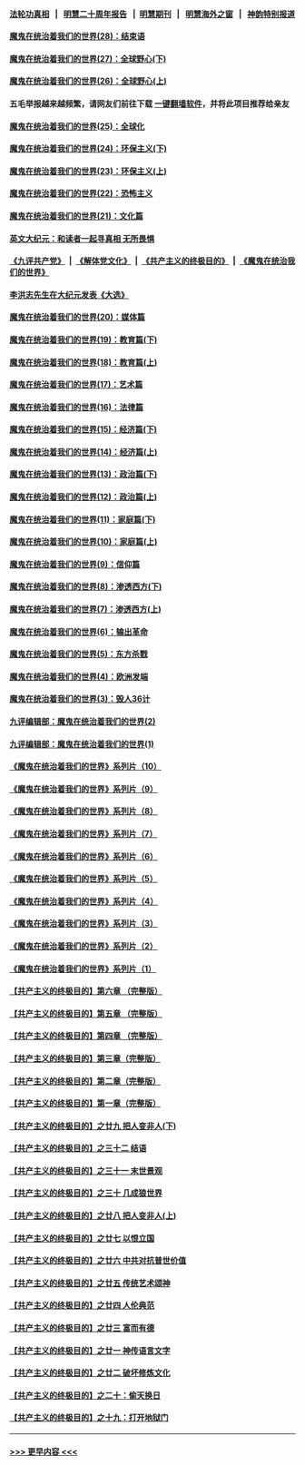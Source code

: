 #### [法轮功真相](https://github.com/gfw-breaker/truth/blob/master/README.md?t=0) &nbsp;&nbsp;|&nbsp;&nbsp; [明慧二十周年报告](https://github.com/gfw-breaker/mh-reports/blob/master/README.md?t=0) &nbsp;&nbsp;|&nbsp;&nbsp;[明慧期刊](https://github.com/gfw-breaker/mh-qikan) &nbsp;&nbsp;|&nbsp;&nbsp; [明慧海外之窗](https://github.com/gfw-breaker/mh-news/blob/master/README.md?t=0) &nbsp;&nbsp;|&nbsp;&nbsp; [神韵特别报道](https://github.com/gfw-breaker/mh-news/blob/master/shenyun.md?t=0)
#### [魔鬼在统治着我们的世界(28)：结束语](../pages/nsc422/n10936246.md?t=07081801) 
#### [魔鬼在统治着我们的世界(27)：全球野心(下)](../pages/nsc422/n10928319.md?t=07081801) 
#### [魔鬼在统治着我们的世界(26)：全球野心(上)](../pages/nsc422/n10900318.md?t=07081801) 
#### 五毛举报越来越频繁，请网友们前往下载 [一键翻墙软件](https://github.com/gfw-breaker/ssr-accounts)，并将此项目推荐给亲友
#### [魔鬼在统治着我们的世界(25)：全球化](../pages/nsc422/n10788205.md?t=07081801) 
#### [魔鬼在统治着我们的世界(24)：环保主义(下)](../pages/nsc422/n10695307.md?t=07081801) 
#### [魔鬼在统治着我们的世界(23)：环保主义(上)](../pages/nsc422/n10688613.md?t=07081801) 
#### [魔鬼在统治着我们的世界(22)：恐怖主义](../pages/nsc422/n10614727.md?t=07081801) 
#### [魔鬼在统治着我们的世界(21)：文化篇](../pages/nsc422/n10597706.md?t=07081801) 
#### [英文大纪元：和读者一起寻真相 无所畏惧](../pages/nsc422/n12542027.md?t=07081801) 
#### [《九评共产党》](https://github.com/begood0513/9ping.md/blob/master/README.md) &nbsp;|&nbsp; [《解体党文化》](../../../../jtdwh.md/blob/master/README.md)  &nbsp;|&nbsp; [《共产主义的终极目的》](../../../../gczydzjmd.md/blob/master/README.md) &nbsp;|&nbsp; [《魔鬼在统治我们的世界》](../../../../mgztzwmdsj.md/blob/master/README.md) 
#### [李洪志先生在大纪元发表《大选》](../pages/nsc422/n12534746.md?t=07081801) 
#### [魔鬼在统治着我们的世界(20)：媒体篇](../pages/nsc422/n10586579.md?t=07081801) 
#### [魔鬼在统治着我们的世界(19)：教育篇(下)](../pages/nsc422/n10564808.md?t=07081801) 
#### [魔鬼在统治着我们的世界(18)：教育篇(上)](../pages/nsc422/n10526970.md?t=07081801) 
#### [魔鬼在统治着我们的世界(17)：艺术篇](../pages/nsc422/n10499093.md?t=07081801) 
#### [魔鬼在统治着我们的世界(16)：法律篇](../pages/nsc422/n10485969.md?t=07081801) 
#### [魔鬼在统治着我们的世界(15)：经济篇(下)](../pages/nsc422/n10469975.md?t=07081801) 
#### [魔鬼在统治着我们的世界(14)：经济篇(上)](../pages/nsc422/n10457370.md?t=07081801) 
#### [魔鬼在统治着我们的世界(13)：政治篇(下)](../pages/nsc422/n10448270.md?t=07081801) 
#### [魔鬼在统治着我们的世界(12)：政治篇(上)](../pages/nsc422/n10444576.md?t=07081801) 
#### [魔鬼在统治着我们的世界(11)：家庭篇(下)](../pages/nsc422/n10440961.md?t=07081801) 
#### [魔鬼在统治着我们的世界(10)：家庭篇(上)](../pages/nsc422/n10435448.md?t=07081801) 
#### [魔鬼在统治着我们的世界(9)：信仰篇](../pages/nsc422/n10432159.md?t=07081801) 
#### [魔鬼在统治着我们的世界(8)：渗透西方(下)](../pages/nsc422/n10429603.md?t=07081801) 
#### [魔鬼在统治着我们的世界(7)：渗透西方(上)](../pages/nsc422/n10426013.md?t=07081801) 
#### [魔鬼在统治着我们的世界(6)：输出革命](../pages/nsc422/n10421536.md?t=07081801) 
#### [魔鬼在统治着我们的世界(5)：东方杀戮](../pages/nsc422/n10417707.md?t=07081801) 
#### [魔鬼在统治着我们的世界(4)：欧洲发端](../pages/nsc422/n10414890.md?t=07081801) 
#### [魔鬼在统治着我们的世界(3)：毁人36计](../pages/nsc422/n10411583.md?t=07081801) 
#### [九评编辑部：魔鬼在统治着我们的世界(2)](../pages/nsc422/n10410036.md?t=07081801) 
#### [九评编辑部：魔鬼在统治着我们的世界(1)](../pages/nsc422/n10406825.md?t=07081801) 
#### [《魔鬼在统治着我们的世界》系列片（10）](../pages/nsc422/n12292670.md?t=07081801) 
#### [《魔鬼在统治着我们的世界》系列片（9）](../pages/nsc422/n12290859.md?t=07081801) 
#### [《魔鬼在统治着我们的世界》系列片（8）](../pages/nsc422/n12287445.md?t=07081801) 
#### [《魔鬼在统治着我们的世界》系列片（7）](../pages/nsc422/n12283425.md?t=07081801) 
#### [《魔鬼在统治着我们的世界》系列片（6）](../pages/nsc422/n12282314.md?t=07081801) 
#### [《魔鬼在统治着我们的世界》系列片（5）](../pages/nsc422/n12281419.md?t=07081801) 
#### [《魔鬼在统治着我们的世界》系列片（4）](../pages/nsc422/n12274024.md?t=07081801) 
#### [《魔鬼在统治着我们的世界》系列片（3）](../pages/nsc422/n12271322.md?t=07081801) 
#### [《魔鬼在统治着我们的世界》系列片（2）](../pages/nsc422/n12269049.md?t=07081801) 
#### [《魔鬼在统治着我们的世界》系列片（1）](../pages/nsc422/n12267575.md?t=07081801) 
#### [【共产主义的终极目的】第六章 （完整版）](../pages/nsc422/n11428913.md?t=07081801) 
#### [【共产主义的终极目的】第五章 （完整版）](../pages/nsc422/n11428912.md?t=07081801) 
#### [【共产主义的终极目的】第四章 （完整版）](../pages/nsc422/n11428907.md?t=07081801) 
#### [【共产主义的终极目的】第三章（完整版）](../pages/nsc422/n11428848.md?t=07081801) 
#### [【共产主义的终极目的】第二章（完整版）](../pages/nsc422/n11428831.md?t=07081801) 
#### [【共产主义的终极目的】第一章（完整版）](../pages/nsc422/n11417651.md?t=07081801) 
#### [【共产主义的终极目的】之廿九 把人变非人(下)](../pages/nsc422/n11344140.md?t=07081801) 
#### [【共产主义的终极目的】之三十二 结语](../pages/nsc422/n11360535.md?t=07081801) 
#### [【共产主义的终极目的】之三十一 末世景观](../pages/nsc422/n11351129.md?t=07081801) 
#### [【共产主义的终极目的】之三十 几成狼世界](../pages/nsc422/n11348280.md?t=07081801) 
#### [【共产主义的终极目的】之廿八 把人变非人(上)](../pages/nsc422/n11340492.md?t=07081801) 
#### [【共产主义的终极目的】之廿七 以恨立国](../pages/nsc422/n11336944.md?t=07081801) 
#### [【共产主义的终极目的】之廿六 中共对抗普世价值](../pages/nsc422/n11324785.md?t=07081801) 
#### [【共产主义的终极目的】之廿五 传统艺术颂神](../pages/nsc422/n11296396.md?t=07081801) 
#### [【共产主义的终极目的】之廿四 人伦典范](../pages/nsc422/n11296397.md?t=07081801) 
#### [【共产主义的终极目的】之廿三 富而有德](../pages/nsc422/n11283598.md?t=07081801) 
#### [【共产主义的终极目的】之廿一 神传语言文字](../pages/nsc422/n11263265.md?t=07081801) 
#### [【共产主义的终极目的】之廿二 破坏修炼文化](../pages/nsc422/n11245728.md?t=07081801) 
#### [【共产主义的终极目的】之二十：偷天换日](../pages/nsc422/n11238846.md?t=07081801) 
#### [【共产主义的终极目的】之十九：打开地狱门](../pages/nsc422/n11206376.md?t=07081801) 

----
#### [ >>> 更早内容 <<< ](../indexes/nsc422-earlier.md)
